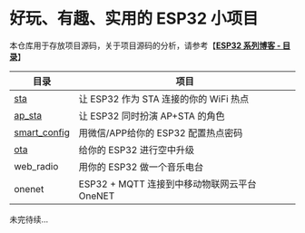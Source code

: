 # 好玩、有趣、实用的 ESP32 小项目

本仓库用于存放项目源码，关于项目源码的分析，请参考【[**ESP32 系列博客 - 目录**](http://blog.csdn.net/tidyjiang/article/details/71038695)】

目录      | 项目
---      | ---
[sta](./sta)      | 让 ESP32 作为 STA 连接的你的 WiFi 热点
[ap_sta](./ap_sta)   | 让 ESP32 同时扮演 AP+STA 的角色 
[smart_config](smart_config)   | 用微信/APP给你的 ESP32 配置热点密码
[ota](ota)          | 给你的 ESP32 进行空中升级
web_radio     | 用你的 ESP32 做一个音乐电台
onenet        | ESP32 + MQTT 连接到中移动物联网云平台 OneNET

未完待续...
